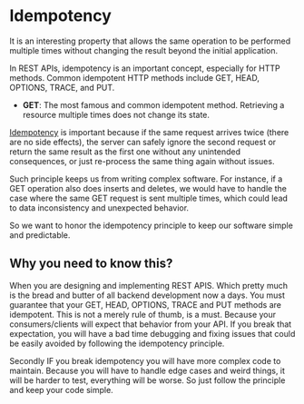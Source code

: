 # Idempotency

It is an interesting property that allows the same operation to be performed multiple times without changing the result beyond the initial application.

In REST APIs, idempotency is an important concept, especially for HTTP methods. Common idempotent HTTP methods include GET, HEAD, OPTIONS, TRACE, and PUT.

- **GET**: The most famous and common idempotent method. Retrieving a resource multiple times does not change its state.

[Idempotency](https://en.wikipedia.org/wiki/Idempotence) is important because if the same request arrives twice (there are no side effects), the server can safely ignore the second request or return the same result as the first one without any unintended consequences, or just re-process the same thing again without issues.

Such principle keeps us from writing complex software. For instance, if a GET operation also does inserts and deletes, we would have to handle the case where the same GET request is sent multiple times, which could lead to data inconsistency and unexpected behavior.

So we want to honor the idempotency principle to keep our software simple and predictable.

## Why you need to know this?

When you are designing and implementing REST APIS. Which pretty much is the bread and butter of all backend development now a days. You must guarantee that your GET, HEAD, OPTIONS, TRACE and PUT methods are idempotent. This is not a merely rule of thumb, is a must. Because your consumers/clients will expect that behavior from your API. If you break that expectation, you will have a bad time debugging and fixing issues that could be easily avoided by following the idempotency principle.

Secondly IF you break idempotency you will have more complex code to maintain. Because you will have to handle edge cases and weird things, it will be harder to test, everything will be worse. So just follow the principle and keep your code simple.